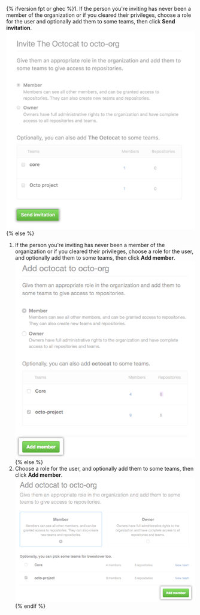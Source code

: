 {% ifversion fpt or ghec %}1. If the person you're inviting has never been a member of the organization or if you cleared their privileges, choose a role for the user and optionally add them to some teams, then click **Send invitation**.
  ![Role and team options and send invitation button](/assets/images/help/organizations/add-role-send-invitation.png){% else %}
1. If the person you're inviting has never been a member of the organization or if you cleared their privileges, choose a role for the user, and optionally add them to some teams, then click **Add member**.
  ![Role and team options and add member button](/assets/images/help/organizations/add-role-add-member.png){% else %}
1. Choose a role for the user, and optionally add them to some teams, then click **Add member**.
  ![Role and team options and add member button](/assets/images/help/organizations/add-role-add-member-2.7-lower.png){% endif %}
